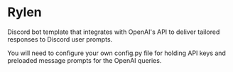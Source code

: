 # Rylen
Discord bot template that integrates with OpenAI's API to deliver tailored responses to Discord user prompts.

You will need to configure your own config.py file for holding API keys and preloaded message prompts for the 
OpenAI queries.
